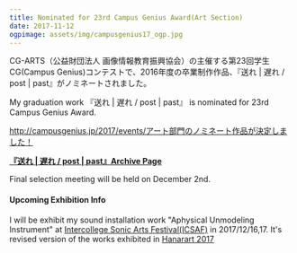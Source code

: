 ```yaml
---
title: Nominated for 23rd Campus Genius Award(Art Section)
date: 2017-11-12
ogpimage: assets/img/campusgenius17_ogp.jpg
---
```


CG-ARTS（公益財団法人 画像情報教育振興協会）の主催する第23回学生CG(Campus Genius)コンテストで、2016年度の卒業制作作品、『送れ | 遅れ / post | past』がノミネートされました。

My graduation work 『送れ | 遅れ / post | past』 is nominated for 23rd Campus Genius Award.

<http://campusgenius.jp/2017/events/アート部門のノミネート作品が決定しました！>

**[『送れ | 遅れ / post | past』Archive Page](/works/post-past-sotsuten)**

Final selection meeting will be held on December 2nd.

#### Upcoming Exhibition Info

I will be exhibit my sound installation work "Aphysical Unmodeling Instrument" at [Intercollege Sonic Arts Festival(ICSAF)](http://ic.jssa.info/) in 2017/12/16,17.
It's revised version of the works exhibited in [Hanarart 2017]((/info/hanarart2017))